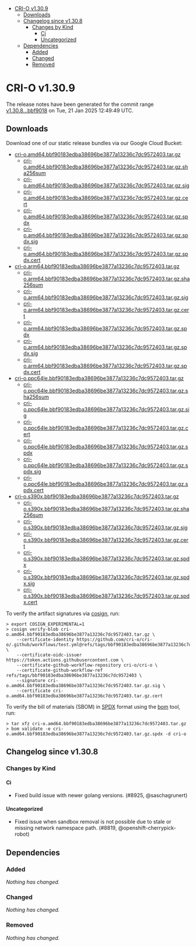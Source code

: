 - [CRI-O v1.30.9](#cri-o-v1309)
  - [Downloads](#downloads)
  - [Changelog since v1.30.8](#changelog-since-v1308)
    - [Changes by Kind](#changes-by-kind)
      - [Ci](#ci)
      - [Uncategorized](#uncategorized)
  - [Dependencies](#dependencies)
    - [Added](#added)
    - [Changed](#changed)
    - [Removed](#removed)

# CRI-O v1.30.9

The release notes have been generated for the commit range
[v1.30.8...bbf9018](https://github.com/cri-o/cri-o/compare/v1.30.8...v1.30.9) on Tue, 21 Jan 2025 12:49:49 UTC.

## Downloads

Download one of our static release bundles via our Google Cloud Bucket:

- [cri-o.amd64.bbf90183edba38696be3877a13236c7dc9572403.tar.gz](https://storage.googleapis.com/cri-o/artifacts/cri-o.amd64.bbf90183edba38696be3877a13236c7dc9572403.tar.gz)
  - [cri-o.amd64.bbf90183edba38696be3877a13236c7dc9572403.tar.gz.sha256sum](https://storage.googleapis.com/cri-o/artifacts/cri-o.amd64.bbf90183edba38696be3877a13236c7dc9572403.tar.gz.sha256sum)
  - [cri-o.amd64.bbf90183edba38696be3877a13236c7dc9572403.tar.gz.sig](https://storage.googleapis.com/cri-o/artifacts/cri-o.amd64.bbf90183edba38696be3877a13236c7dc9572403.tar.gz.sig)
  - [cri-o.amd64.bbf90183edba38696be3877a13236c7dc9572403.tar.gz.cert](https://storage.googleapis.com/cri-o/artifacts/cri-o.amd64.bbf90183edba38696be3877a13236c7dc9572403.tar.gz.cert)
  - [cri-o.amd64.bbf90183edba38696be3877a13236c7dc9572403.tar.gz.spdx](https://storage.googleapis.com/cri-o/artifacts/cri-o.amd64.bbf90183edba38696be3877a13236c7dc9572403.tar.gz.spdx)
  - [cri-o.amd64.bbf90183edba38696be3877a13236c7dc9572403.tar.gz.spdx.sig](https://storage.googleapis.com/cri-o/artifacts/cri-o.amd64.bbf90183edba38696be3877a13236c7dc9572403.tar.gz.spdx.sig)
  - [cri-o.amd64.bbf90183edba38696be3877a13236c7dc9572403.tar.gz.spdx.cert](https://storage.googleapis.com/cri-o/artifacts/cri-o.amd64.bbf90183edba38696be3877a13236c7dc9572403.tar.gz.spdx.cert)
- [cri-o.arm64.bbf90183edba38696be3877a13236c7dc9572403.tar.gz](https://storage.googleapis.com/cri-o/artifacts/cri-o.arm64.bbf90183edba38696be3877a13236c7dc9572403.tar.gz)
  - [cri-o.arm64.bbf90183edba38696be3877a13236c7dc9572403.tar.gz.sha256sum](https://storage.googleapis.com/cri-o/artifacts/cri-o.arm64.bbf90183edba38696be3877a13236c7dc9572403.tar.gz.sha256sum)
  - [cri-o.arm64.bbf90183edba38696be3877a13236c7dc9572403.tar.gz.sig](https://storage.googleapis.com/cri-o/artifacts/cri-o.arm64.bbf90183edba38696be3877a13236c7dc9572403.tar.gz.sig)
  - [cri-o.arm64.bbf90183edba38696be3877a13236c7dc9572403.tar.gz.cert](https://storage.googleapis.com/cri-o/artifacts/cri-o.arm64.bbf90183edba38696be3877a13236c7dc9572403.tar.gz.cert)
  - [cri-o.arm64.bbf90183edba38696be3877a13236c7dc9572403.tar.gz.spdx](https://storage.googleapis.com/cri-o/artifacts/cri-o.arm64.bbf90183edba38696be3877a13236c7dc9572403.tar.gz.spdx)
  - [cri-o.arm64.bbf90183edba38696be3877a13236c7dc9572403.tar.gz.spdx.sig](https://storage.googleapis.com/cri-o/artifacts/cri-o.arm64.bbf90183edba38696be3877a13236c7dc9572403.tar.gz.spdx.sig)
  - [cri-o.arm64.bbf90183edba38696be3877a13236c7dc9572403.tar.gz.spdx.cert](https://storage.googleapis.com/cri-o/artifacts/cri-o.arm64.bbf90183edba38696be3877a13236c7dc9572403.tar.gz.spdx.cert)
- [cri-o.ppc64le.bbf90183edba38696be3877a13236c7dc9572403.tar.gz](https://storage.googleapis.com/cri-o/artifacts/cri-o.ppc64le.bbf90183edba38696be3877a13236c7dc9572403.tar.gz)
  - [cri-o.ppc64le.bbf90183edba38696be3877a13236c7dc9572403.tar.gz.sha256sum](https://storage.googleapis.com/cri-o/artifacts/cri-o.ppc64le.bbf90183edba38696be3877a13236c7dc9572403.tar.gz.sha256sum)
  - [cri-o.ppc64le.bbf90183edba38696be3877a13236c7dc9572403.tar.gz.sig](https://storage.googleapis.com/cri-o/artifacts/cri-o.ppc64le.bbf90183edba38696be3877a13236c7dc9572403.tar.gz.sig)
  - [cri-o.ppc64le.bbf90183edba38696be3877a13236c7dc9572403.tar.gz.cert](https://storage.googleapis.com/cri-o/artifacts/cri-o.ppc64le.bbf90183edba38696be3877a13236c7dc9572403.tar.gz.cert)
  - [cri-o.ppc64le.bbf90183edba38696be3877a13236c7dc9572403.tar.gz.spdx](https://storage.googleapis.com/cri-o/artifacts/cri-o.ppc64le.bbf90183edba38696be3877a13236c7dc9572403.tar.gz.spdx)
  - [cri-o.ppc64le.bbf90183edba38696be3877a13236c7dc9572403.tar.gz.spdx.sig](https://storage.googleapis.com/cri-o/artifacts/cri-o.ppc64le.bbf90183edba38696be3877a13236c7dc9572403.tar.gz.spdx.sig)
  - [cri-o.ppc64le.bbf90183edba38696be3877a13236c7dc9572403.tar.gz.spdx.cert](https://storage.googleapis.com/cri-o/artifacts/cri-o.ppc64le.bbf90183edba38696be3877a13236c7dc9572403.tar.gz.spdx.cert)
- [cri-o.s390x.bbf90183edba38696be3877a13236c7dc9572403.tar.gz](https://storage.googleapis.com/cri-o/artifacts/cri-o.s390x.bbf90183edba38696be3877a13236c7dc9572403.tar.gz)
  - [cri-o.s390x.bbf90183edba38696be3877a13236c7dc9572403.tar.gz.sha256sum](https://storage.googleapis.com/cri-o/artifacts/cri-o.s390x.bbf90183edba38696be3877a13236c7dc9572403.tar.gz.sha256sum)
  - [cri-o.s390x.bbf90183edba38696be3877a13236c7dc9572403.tar.gz.sig](https://storage.googleapis.com/cri-o/artifacts/cri-o.s390x.bbf90183edba38696be3877a13236c7dc9572403.tar.gz.sig)
  - [cri-o.s390x.bbf90183edba38696be3877a13236c7dc9572403.tar.gz.cert](https://storage.googleapis.com/cri-o/artifacts/cri-o.s390x.bbf90183edba38696be3877a13236c7dc9572403.tar.gz.cert)
  - [cri-o.s390x.bbf90183edba38696be3877a13236c7dc9572403.tar.gz.spdx](https://storage.googleapis.com/cri-o/artifacts/cri-o.s390x.bbf90183edba38696be3877a13236c7dc9572403.tar.gz.spdx)
  - [cri-o.s390x.bbf90183edba38696be3877a13236c7dc9572403.tar.gz.spdx.sig](https://storage.googleapis.com/cri-o/artifacts/cri-o.s390x.bbf90183edba38696be3877a13236c7dc9572403.tar.gz.spdx.sig)
  - [cri-o.s390x.bbf90183edba38696be3877a13236c7dc9572403.tar.gz.spdx.cert](https://storage.googleapis.com/cri-o/artifacts/cri-o.s390x.bbf90183edba38696be3877a13236c7dc9572403.tar.gz.spdx.cert)

To verify the artifact signatures via [cosign](https://github.com/sigstore/cosign), run:

```console
> export COSIGN_EXPERIMENTAL=1
> cosign verify-blob cri-o.amd64.bbf90183edba38696be3877a13236c7dc9572403.tar.gz \
    --certificate-identity https://github.com/cri-o/cri-o/.github/workflows/test.yml@refs/tags/bbf90183edba38696be3877a13236c7dc9572403 \
    --certificate-oidc-issuer https://token.actions.githubusercontent.com \
    --certificate-github-workflow-repository cri-o/cri-o \
    --certificate-github-workflow-ref refs/tags/bbf90183edba38696be3877a13236c7dc9572403 \
    --signature cri-o.amd64.bbf90183edba38696be3877a13236c7dc9572403.tar.gz.sig \
    --certificate cri-o.amd64.bbf90183edba38696be3877a13236c7dc9572403.tar.gz.cert
```

To verify the bill of materials (SBOM) in [SPDX](https://spdx.org) format using the [bom](https://sigs.k8s.io/bom) tool, run:

```console
> tar xfz cri-o.amd64.bbf90183edba38696be3877a13236c7dc9572403.tar.gz
> bom validate -e cri-o.amd64.bbf90183edba38696be3877a13236c7dc9572403.tar.gz.spdx -d cri-o
```

## Changelog since v1.30.8

### Changes by Kind

#### Ci
 - Fixed build issue with newer golang versions. (#8925, @saschagrunert)

#### Uncategorized
 - Fixed issue when sandbox removal is not possible due to stale or missing network namespace path. (#8819, @openshift-cherrypick-robot)

## Dependencies

### Added
_Nothing has changed._

### Changed
_Nothing has changed._

### Removed
_Nothing has changed._
